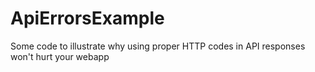 # ApiErrorsExample
Some code to illustrate why using proper HTTP codes in API responses won't hurt your webapp
